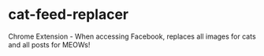 # cat-feed-replacer
Chrome Extension - When accessing Facebook, replaces all images for cats and all posts for MEOWs!
